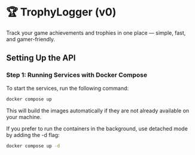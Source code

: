 
# 🏆 TrophyLogger (v0)

Track your game achievements and trophies in one place — simple, fast, and gamer-friendly.

## Setting Up the API

### Step 1: Running Services with Docker Compose

To start the services, run the following command:
```sh
docker compose up 
```
This will build the images automatically if they are not already available on your machine.

If you prefer to run the containers in the background, use detached mode by adding the -d flag:

```sh
docker compose up -d
```
